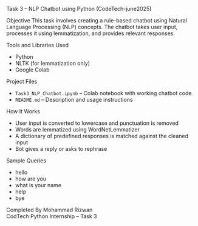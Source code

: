  Task 3 – NLP Chatbot using Python (CodeTech-june2025)

Objective
This task involves creating a rule-based chatbot using Natural Language Processing (NLP) concepts. The chatbot takes user input, processes it using lemmatization, and provides relevant responses.

Tools and Libraries Used
- Python
- NLTK (for lemmatization only)
- Google Colab

Project Files
- `Task3_NLP_Chatbot.ipynb` – Colab notebook with working chatbot code
- `README.md` – Description and usage instructions

How It Works
- User input is converted to lowercase and punctuation is removed
- Words are lemmatized using WordNetLemmatizer
- A dictionary of predefined responses is matched against the cleaned input
- Bot gives a reply or asks to rephrase

Sample Queries
- hello
- how are you
- what is your name
- help
- bye

Completed By
Mohammad Rizwan  
CodTech Python Internship – Task 3
